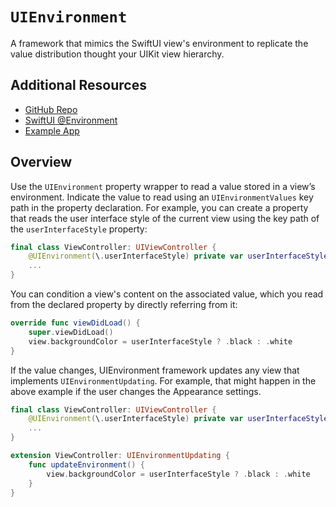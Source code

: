# ``UIEnvironment``

A framework that mimics the SwiftUI view's environment to replicate the value distribution thought your UIKit view hierarchy.

## Additional Resources

* [GitHub Repo](https://github.com/nonameplum/UIEnvironment)
* [SwiftUI @Environment](https://developer.apple.com/documentation/swiftui/environment)
* [Example App](https://github.com/nonameplum/UIEnvironment/tree/main/XcodeProject)

## Overview

Use the `UIEnvironment` property wrapper to read a value stored in a view’s environment. Indicate the value to read using an `UIEnvironmentValues` key path in the property declaration. For example, you can create a property that reads the user interface style of the current view using the key path of the `userInterfaceStyle` property:

```swift
final class ViewController: UIViewController {
    @UIEnvironment(\.userInterfaceStyle) private var userInterfaceStyle
    ...
}
```

You can condition a view's content on the associated value, which you read from the declared property by directly referring from it:

```swift    
override func viewDidLoad() {
    super.viewDidLoad()
    view.backgroundColor = userInterfaceStyle ? .black : .white
}
```

If the value changes, UIEnvironment framework updates any view that implements ``UIEnvironmentUpdating``.
For example, that might happen in the above example if the user changes the Appearance settings.

```swift
final class ViewController: UIViewController {
    @UIEnvironment(\.userInterfaceStyle) private var userInterfaceStyle
    ...
}

extension ViewController: UIEnvironmentUpdating {
    func updateEnvironment() {
        view.backgroundColor = userInterfaceStyle ? .black : .white
    }
}
```
